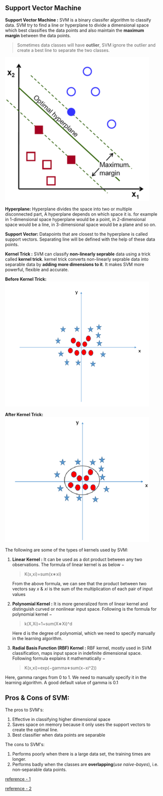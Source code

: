 **Support Vector Machine**
---

**Support Vector Machine :** SVM is a binary classifer algorithm to classify data. 
SVM try to find a line or hyperplane to divide a dimensional space which best classifies the data points and also maintain the 
**maximum margin** between the data points. 
> Sometimes data classes will have **outlier**, SVM ignore the outlier and create a best line to separate the two classes. 



!["SVM"](/Images/optimal_hyperplane.png)


**Hyperplane:** Hyperplane divides the space into two or multiple disconnected part, A hyperplane depends on which space it is. for example in 1-dimensional space hyperplane would be a point, in 2-dimensional space would be a line, in 3-dimensional space would be a plane and so on. 

**Support Vector:**  Datapoints that are closest to the hyperplane is called support vectors. Separating line will be defined with the help of these data points.


**Kernel Trick :** SVM can classify **non-linearly seprable** data using a trick called **kernel trick**. 
kernel trick converts non-linearly seprable data into separable data by **adding more dimensions to it**. It makes SVM more powerful, flexible and accurate. 

**Before Kernel Trick:**
!["SVM"](/Images/SVM_Kernal.png)

**After Kernel Trick:**
!["SVM"](/Images/SVM_Kernel2.png)


The following are some of the types of kernels used by SVM: 

1. **Linear Kernel :** It can be used as a dot product between any two observations. The formula of linear kernel is as below −

    > K(x,xi)=sum(x∗xi)

    From the above formula, we can see that the product between two vectors say 𝑥 & 𝑥𝑖 is the sum of the multiplication of each pair of input values

2. **Polynomial Kernel :** It is more generalized form of linear kernel and distinguish curved or nonlinear input space. Following is the formula for polynomial kernel −

    >k(X,Xi)=1+sum(X∗Xi)^d

    Here d is the degree of polynomial, which we need to specify manually in the learning algorithm.

3. **Radial Basis Function (RBF) Kernel :** RBF kernel, mostly used in SVM classification, maps input space in indefinite dimensional space. Following formula explains it mathematically −

    >K(x,xi)=exp(−gamma∗sum(x−xi^2))   

Here, gamma ranges from 0 to 1. We need to manually specify it in the learning algorithm. A good default value of gamma is 0.1

**Pros & Cons of SVM:**
---

The pros to SVM's:

1. Effective in classifying higher dimensional space
2. Saves space on memory because it only uses the support vectors to create the optimal line.
3. Best classifier when data points are separable

The cons to SVM's:

1. Performs poorly when there is a large data set, the training times are longer.
2. Performs badly when the classes are **overlapping**(*use naive-bayes*), i.e. non-separable data points.





[reference - 1](https://www.tutorialspoint.com/machine_learning_with_python/machine_learning_with_python_classification_algorithms_support_vector_machine.htm)

[reference - 2](https://github.com/machinelearningmindset/machine-learning-course/blob/master/docs/source/content/supervised/linear_SVM.rst)
